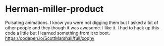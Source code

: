 # Herman-miller-product


Pulsating animations.
I know you were not digging them but I asked a lot of other people and they though it was awesome. I like it. I had to hack up this code a little but I learned something from it to boot. 
https://codepen.io/ScottMarshall/full/xoqhv
